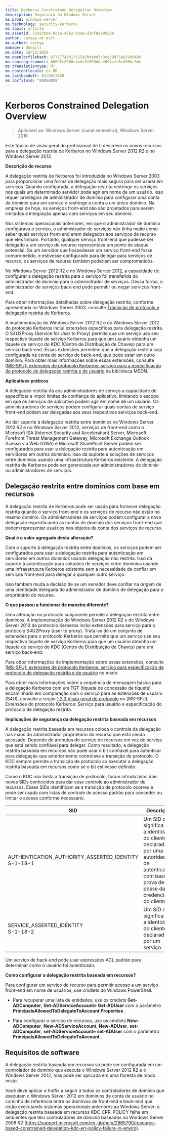 ```yaml
---
title: Kerberos Constrained Delegation Overview
description: Segurança do Windows Server
ms.prod: windows-server
ms.technology: security-kerberos
ms.topic: article
ms.assetid: 51923b0a-0c1a-47b2-93a0-d36f8e295589
author: coreyp-at-msft
ms.author: coreyp
manager: dongill
ms.date: 10/12/2016
ms.openlocfilehash: 07717743017c15a7bdabd3c3ce38d75a02980460
ms.sourcegitcommit: b00d7c8968c4adc8f699dbee694afe6ed36bc9de
ms.translationtype: MT
ms.contentlocale: pt-BR
ms.lasthandoff: 04/08/2020
ms.locfileid: "80858859"
---
```

# <a name="kerberos-constrained-delegation-overview"></a>Kerberos Constrained Delegation Overview

>Aplicável ao: Windows Server (canal semestral), Windows Server 2016

Este tópico de visão geral do profissional de ti descreve os novos recursos para a delegação restrita de Kerberos no Windows Server 2012 R2 e no Windows Server 2012.

**Descrição do recurso**

A delegação restrita de Kerberos foi introduzida no Windows Server 2003 para proporcionar uma forma de delegação mais segura para ser usada em serviços. Quando configurada, a delegação restrita restringe os serviços nos quais um determinado servidor pode agir em nome de um usuário. Isso requer privilégios de administrador de domínio para configurar uma conta de domínio para um serviço e restringe a conta a um único domínio. Na empresa de hoje, os serviços front-end não são projetados para serem limitados à integração apenas com serviços em seu domínio.

Nos sistemas operacionais anteriores, em que o administrador de domínio configurava o serviço, o administrador de serviços não tinha muito como saber quais serviços front-end eram delegados aos serviços de recurso que eles tinham. Portanto, qualquer serviço front-end que pudesse ser delegado a um serviço de recurso representava um ponto de ataque potencial. Se um servidor que hospedasse um serviço front-end fosse comprometido, e estivesse configurado para delegar para serviços de recurso, os serviços de recurso também poderiam ser comprometidos.

No Windows Server 2012 R2 e no Windows Server 2012, a capacidade de configurar a delegação restrita para o serviço foi transferida do administrador de domínio para o administrador de serviços. Dessa forma, o administrador de serviços back-end pode permitir ou negar serviços front-end.

Para obter informações detalhadas sobre delegação restrita, conforme apresentada no Windows Server 2003, consulte [Transição de protocolo e delegação restrita de Kerberos](https://technet.microsoft.com/library/cc739587(v=ws.10)).

A implementação do Windows Server 2012 R2 e do Windows Server 2012 do protocolo Kerberos inclui extensões específicas para delegação restrita.  O S4U2Proxy (Service for User to Proxy) permite que um serviço use seu respectivo tíquete de serviço Kerberos para que um usuário obtenha um tíquete de serviço do KDC (Centro de Distribuição de Chaves) para um serviço back-end. Essas extensões permitem que a delegação restrita seja configurada na conta do serviço de back-end, que pode estar em outro domínio. Para obter mais informações sobre essas extensões, consulte [\[MS-SFU\]: extensões de protocolo Kerberos: serviço para a especificação de protocolo de delegação restrita e de usuário](https://msdn.microsoft.com/library/cc246071(PROT.13).aspx) na biblioteca MSDN.

**Aplicativos práticos**

A delegação restrita dá aos administradores de serviço a capacidade de especificar e impor limites de confiança do aplicativo, limitando o escopo em que os serviços de aplicativo podem agir em nome de um usuário. Os administradores de serviços podem configurar quais contas de serviço front-end podem ser delegadas aos seus respectivos serviços back-end.

Ao dar suporte à delegação restrita entre domínios no Windows Server 2012 R2 e no Windows Server 2012, serviços de front-end como o Microsoft ISA (Internet Security and Acceleration) Server, Microsoft Forefront Threat Management Gateway, Microsoft Exchange Outlook Acesso via Web (OWA) e Microsoft SharePoint Server podem ser configurados para usar a delegação restrita para autenticação em servidores em outros domínios. Isso dá suporte a soluções de serviços entre domínios usando uma infraestrutura Kerberos existente. A delegação restrita de Kerberos pode ser gerenciada por administradores de domínio ou administradores de serviços.

## <a name="resource-based-constrained-delegation-across-domains"></a>Delegação restrita entre domínios com base em recursos

A delegação restrita de Kerberos pode ser usada para fornecer delegação restrita quando o serviço front-end e os serviços de recurso não estão no mesmo domínio. Os administradores de serviços podem configurar a nova delegação especificando as contas de domínio dos serviços front-end que podem representar usuários nos objetos de conta dos serviços de recurso.

**Qual é o valor agregado desta alteração?**

Com o suporte à delegação restrita entre domínios, os serviços podem ser configurados para usar a delegação restrita para autenticação em servidores em outros domínios usando delegação não restrita. Isso dá suporte à autenticação para soluções de serviços entre domínios usando uma infraestrutura Kerberos existente sem a necessidade de confiar em serviços front-end para delegar a qualquer outro serviço.

Isso também muda a decisão de se um servidor deve confiar na origem de uma identidade delegada do administrador de domínio de delegação para o proprietário do recurso.

**O que passou a funcionar de maneira diferente?**

Uma alteração no protocolo subjacente permite a delegação restrita entre domínios. A implementação do Windows Server 2012 R2 e do Windows Server 2012 do protocolo Kerberos inclui extensões para serviço para o protocolo S4U2Proxy (user to proxy). Trata-se de um conjunto de extensões para o protocolo Kerberos que permite que um serviço use seu respectivo tíquete de serviço Kerberos para que um usuário obtenha um tíquete de serviço do KDC (Centro de Distribuição de Chaves) para um serviço back-end.

Para obter informações de implementação sobre essas extensões, consulte [\[MS-SFU\]: extensões de protocolo Kerberos: serviço para especificação de protocolo de delegação restrita e de usuário](https://msdn.microsoft.com/library/cc246071(PROT.10).aspx) no msdn.

Para obter mais informações sobre a sequência de mensagem básica para a delegação Kerberos com um TGT (tíquete de concessão de tíquete) encaminhado em comparação com o serviço para as extensões de usuário (S4U), consulte a seção [1.3.3 Visão geral do protocolo](https://msdn.microsoft.com/library/cc246080(v=prot.10).aspx) no [MS-SFU]: Extensões do protocolo Kerberos: Serviço para usuário e especificação do protocolo de delegação restrita.

**Implicações de segurança da delegação restrita baseada em recursos**

A delegação restrita baseada em recursos coloca o controle da delegação nas mãos do administrador proprietário do recurso que está sendo acessado. Depende de atributos do serviço de recursos em vez do serviço que está sendo confiável para delegar. Como resultado, a delegação restrita baseada em recursos não pode usar o bit confiável para autenticar para delegação que anteriormente controlava a transição de protocolo. O KDC sempre permite a transição de protocolo ao executar a delegação restrita baseada em recursos como se o bit estivesse definido.

Como o KDC não limita a transição de protocolo, foram introduzidos dois novos SIDs conhecidos para dar esse controle ao administrador de recursos.  Esses SIDs identificam se a transição de protocolo ocorreu e pode ser usada com listas de controle de acesso padrão para conceder ou limitar o acesso conforme necessário.

|SID|Descrição|
|-------|--------|
|AUTHENTICATION_AUTHORITY_ASSERTED_IDENTITY<br />S-1-18-1|Um SID que significa que a identidade do cliente é declarada por uma autoridade de autenticação com base na prova de posse das credenciais do cliente.|
|SERVICE_ASSERTED_IDENTITY<br />S-1-18-2|Um SID que significa que a identidade do cliente é declarada por um serviço.|

Um serviço de back-end pode usar expressões ACL padrão para determinar como o usuário foi autenticado.

**Como configurar a delegação restrita baseada em recursos?**

Para configurar um serviço de recurso para permitir acesso a um serviço front-end em nome de usuários, use cmdlets do Windows PowerShell.

-   Para recuperar uma lista de entidades, use os cmdlets **Get-ADComputer**, **Get-ADServiceAccount**e **Get-ADUser** com o parâmetro **PrincipalsAllowedToDelegateToAccount Properties** .

-   Para configurar o serviço de recursos, use os cmdlets **New-ADComputer**, **New-ADServiceAccount**, **New-ADUser**, **set-ADComputer**, **set-ADServiceAccount**e **set-ADUser** com o parâmetro **PrincipalsAllowedToDelegateToAccount** .

## <a name="software-requirements"></a><a name="BKMK_SOFT"></a>Requisitos de software
A delegação restrita baseada em recursos só pode ser configurada em um controlador de domínio que executa o Windows Server 2012 R2 e o Windows Server 2012, mas pode ser aplicada em uma floresta de modo misto.

Você deve aplicar o hotfix a seguir a todos os controladores de domínio que executam o Windows Server 2012 em domínios de conta de usuário no caminho de referência entre os domínios de front-end e back-end que estão executando sistemas operacionais anteriores ao Windows Server: a delegação restrita baseada em recursos KDC_ERR_POLICY falha em ambientes que têm controladores de domínio baseados no Windows Server 2008 R2 (https://support.microsoft.com/en-gb/help/2665790/resource-based-constrained-delegation-kdc-err-policy-failure-in-enviro).
